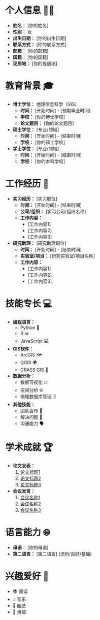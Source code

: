 # 个人信息 💁‍♀️

- **姓名：** [你的姓名]
- **性别：** 女
- **出生日期：** [你的出生日期]
- **联系方式：** [你的联系方式]
- **邮箱：** [你的邮箱]
- **国籍：** [你的国籍]
- **现居地：** [你的现居地]

# 教育背景 🎓

- **博士学位：** 地理信息科学（GIS）
  - **时间：** [开始时间] - [预期毕业时间]
  - **学校：** [你的博士学校]
  - **论文题目：** [你的论文题目]
- **硕士学位：** [专业/领域]
  - **时间：** [开始时间] - [结束时间]
  - **学校：** [你的硕士学校]
- **学士学位：** [专业/领域]
  - **时间：** [开始时间] - [结束时间]
  - **学校：** [你的本科学校]

# 工作经历 💼

- **实习经历：** [实习职位]
  - **时间：** [开始时间] - [结束时间]
  - **公司/组织：** [实习公司/组织名称]
  - **工作内容：**
    - [工作内容1]
    - [工作内容2]
    - [工作内容3]
- **研究助理：** [研究助理职位]
  - **时间：** [开始时间] - [结束时间]
  - **实验室/项目：** [研究实验室/项目名称]
  - **工作内容：**
    - [工作内容1]
    - [工作内容2]
    - [工作内容3]

# 技能专长 💻

- **编程语言：** 
  - Python 🐍
  - R 📊
  - JavaScript 💻
- **GIS软件：** 
  - ArcGIS 🗺️
  - QGIS 🌍
  - GRASS GIS 🌾
- **数据分析：** 
  - 数据可视化 📈
  - 空间分析 🌐
  - 地理数据库管理 🗄️
- **其他技能：** 
  - 团队合作 🤝
  - 解决问题 🧩
  - 沟通能力 🗣️

# 学术成就 🏆

- **论文发表：** 
  1. [论文标题1](链接)
  2. [论文标题2](链接)
  3. [论文标题3](链接)
- **会议发言：** 
  1. [会议名称1](链接)
  2. [会议名称2](链接)
  3. [会议名称3](链接)

# 语言能力 🌐

- **母语：** [你的母语]
- **第二语言：** [第二语言] (流利/良好/基础)

# 兴趣爱好 🎨

- 📚 阅读
- 🎶 音乐
- 🌱 园艺
- 🍰 烘焙
